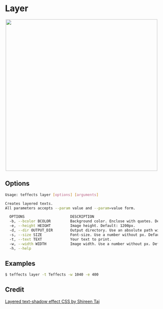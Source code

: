 # Layer

<p align="center">
<img width="500" src="https://raw.githubusercontent.com/shinokada/teffects/main/images/layer.png" /> 
</p>

## Options

```sh
Usage: teffects layer [options] [arguments]

Creates layered texts.
All parameters accepts --param value and --param=value form.

  OPTIONS                     DESCRIPTION
  -b, --bcolor BCOLOR         Background color. Enclose with quotes. Default: #d52e3f
  -e, --height HEIGHT         Image height. Default: 1200px.
  -d, --dir OUTPUT_DIR        Output directory. Use an absolute path without a trailing slash. Default: teffects/outputs directory.
  -s, --size SIZE             Font-size. Use a number without px. Default: 120px
  -t, --text TEXT             Your text to print.
  -w, --width WIDTH           Image width. Use a number without px. Default: 1600px.
  -h, --help 
```

## Examples

```sh
$ teffects layer -t Teffects -w 1040 -e 400
```


## Credit

[Layered text-shadow effect CSS by Shireen Taj](https://codepen.io/TajShireen/pen/abzmoRE)
